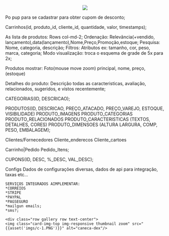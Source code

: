 <p align="center"><img src="https://laravel.com/assets/img/components/logo-laravel.svg"></p>

Po pup para se cadastrar para obter cupom de desconto;

Carrinhos(id, produto_id, cliente_id, quantidade, valor, timestamps);

As lista de produtos:
	Rows col-md-2;
	Ordenação: Relevância(+vendido, lançamento),data(lançamento),Nome,Preço,Promoção,estoque;
	Pesquisa: Nome, categoria, descrição;
	Filtros: Atributos ex: tamanho, cor, peso, marca, categoria;
	Modo visualização: troca o esquema de grade de 5x para 2x;

Produtos mostrar:
	Foto(mouse move zoom) principal, nome, preço, (estoque)

Detalhes do produto:
	Descrição todas as caracteristicas, avaliação, relacionados, sugeridos, e vistos recentemente;
	
CATEGORIAS(ID, DESCRICAO);

PRODUTOS(ID, DESCRICAO, PREÇO_ATACADO, PREÇO_VAREJO, ESTOQUE, VISIBILIDADE)
	PRODUTO_IMAGENS
	PRODUTO_CATEGORIAS
	PRODUTO_RELACIONADOS
	PRODUTO_CARACTERISTICAS (TEXTOS, DETALHES, CORES)
	PRODUTO_DIMENSOES	(ALTURA LARGURA, COMP, PESO, EMBALAGEM);

Clientes/Fornecedores
	Cliente_enderecos
	Cliente_cartoes
	
Carrinho|Pedido
	Pedido_Itens;
	
CUPONS(ID, DESC, %_DESC, VAL_DESC);

Configs
	Dados de configurações diversas, dados de api para integração, taxas etc...

	SERVIÇOS INTEGRADOS AIMPLEMENTAR:
	*CORREIOS
	*STRIPE
	*PAYPAL
	*PAGSEGURO
	*mailgun emails;
	*sms?;
	
	<div class="row gallery row text-center">
	<img class="card-img-top img-responsive thumbnail zoom" src="{{asset('imgs/c-1.PNG')}}" alt="caneca-dex"/>

	